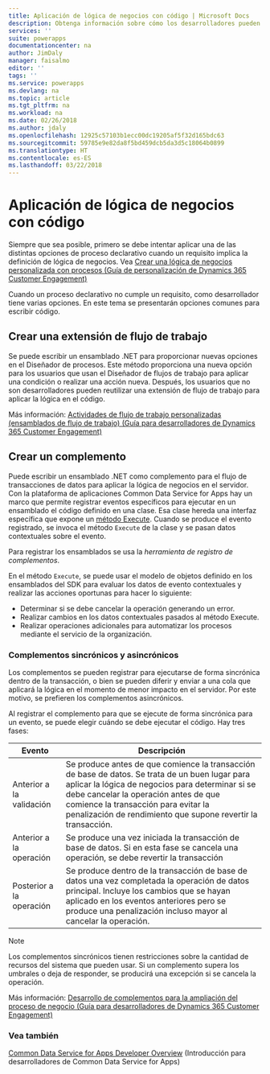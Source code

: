 ```yaml
---
title: Aplicación de lógica de negocios con código | Microsoft Docs
description: Obtenga información sobre cómo los desarrolladores pueden usar código para aplicar la lógica de negocios en Common Data Service for Apps.
services: ''
suite: powerapps
documentationcenter: na
author: JimDaly
manager: faisalmo
editor: ''
tags: ''
ms.service: powerapps
ms.devlang: na
ms.topic: article
ms.tgt_pltfrm: na
ms.workload: na
ms.date: 02/26/2018
ms.author: jdaly
ms.openlocfilehash: 12925c57103b1ecc00dc19205af5f32d165bdc63
ms.sourcegitcommit: 59785e9e82da8f5bd459dcb5da3d5c18064b0899
ms.translationtype: HT
ms.contentlocale: es-ES
ms.lasthandoff: 03/22/2018
---
```

# <a name="apply-business-logic-with-code"></a>Aplicación de lógica de negocios con código

Siempre que sea posible, primero se debe intentar aplicar una de las distintas opciones de proceso declarativo cuando un requisito implica la definición de lógica de negocios. Vea [Crear una lógica de negocios personalizada con procesos (Guía de personalización de Dynamics 365 Customer Engagement)](/dynamics365/customer-engagement/customize/guide-staff-through-common-tasks-processes)

Cuando un proceso declarativo no cumple un requisito, como desarrollador tiene varias opciones. En este tema se presentarán opciones comunes para escribir código.

## <a name="create-a-workflow-extension"></a>Crear una extensión de flujo de trabajo

Se puede escribir un ensamblado .NET para proporcionar nuevas opciones en el Diseñador de procesos. Este método proporciona una nueva opción para los usuarios que usan el Diseñador de flujos de trabajo para aplicar una condición o realizar una acción nueva. Después, los usuarios que no son desarrolladores pueden reutilizar una extensión de flujo de trabajo para aplicar la lógica en el código.

Más información: [Actividades de flujo de trabajo personalizadas (ensamblados de flujo de trabajo) (Guía para desarrolladores de Dynamics 365 Customer Engagement)](/dynamics365/customer-engagement/developer/custom-workflow-activities-workflow-assemblies)

## <a name="create-a-plug-in"></a>Crear un complemento

Puede escribir un ensamblado .NET como complemento para el flujo de transacciones de datos para aplicar la lógica de negocios en el servidor. Con la plataforma de aplicaciones Common Data Service for Apps hay un marco que permite registrar eventos específicos para ejecutar en un ensamblado el código definido en una clase. Esa clase hereda una interfaz específica que expone un [método Execute](/dotnet/api/microsoft.xrm.sdk.iplugin.execute). Cuando se produce el evento registrado, se invoca el método `Execute` de la clase y se pasan datos contextuales sobre el evento.

Para registrar los ensamblados se usa la *herramienta de registro de complementos*.

En el método `Execute`, se puede usar el modelo de objetos definido en los ensamblados del SDK para evaluar los datos de evento contextuales y realizar las acciones oportunas para hacer lo siguiente:
- Determinar si se debe cancelar la operación generando un error.
- Realizar cambios en los datos contextuales pasados al método Execute.
- Realizar operaciones adicionales para automatizar los procesos mediante el servicio de la organización.

### <a name="synchronous-and-asynchronous-plug-ins"></a>Complementos sincrónicos y asincrónicos
Los complementos se pueden registrar para ejecutarse de forma sincrónica dentro de la transacción, o bien se pueden diferir y enviar a una cola que aplicará la lógica en el momento de menor impacto en el servidor. Por este motivo, se prefieren los complementos asincrónicos.

Al registrar el complemento para que se ejecute de forma sincrónica para un evento, se puede elegir cuándo se debe ejecutar el código. Hay tres fases:

|Evento  |Descripción  |
|---------|---------|
|Anterior a la validación|Se produce antes de que comience la transacción de base de datos. Se trata de un buen lugar para aplicar la lógica de negocios para determinar si se debe cancelar la operación antes de que comience la transacción para evitar la penalización de rendimiento que supone revertir la transacción.|
|Anterior a la operación|Se produce una vez iniciada la transacción de base de datos. Si en esta fase se cancela una operación, se debe revertir la transacción|
|Posterior a la operación|Se produce dentro de la transacción de base de datos una vez completada la operación de datos principal. Incluye los cambios que se hayan aplicado en los eventos anteriores pero se produce una penalización incluso mayor al cancelar la operación.|

> [!NOTE]
> Los complementos sincrónicos tienen restricciones sobre la cantidad de recursos del sistema que pueden usar. Si un complemento supera los umbrales o deja de responder, se producirá una excepción si se cancela la operación.

Más información: [Desarrollo de complementos para la ampliación del proceso de negocio (Guía para desarrolladores de Dynamics 365 Customer Engagement)](/dynamics365/customer-engagement/developer/write-plugin-extend-business-processes)

### <a name="see-also"></a>Vea también

[Common Data Service for Apps Developer Overview](overview.md) (Introducción para desarrolladores de Common Data Service for Apps)
